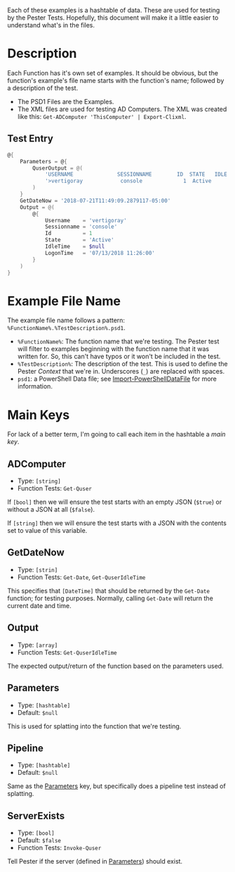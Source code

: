 Each of these examples is a hashtable of data.
These are used for testing by the Pester Tests.
Hopefully, this document will make it a little easier to understand what's in the files.

# Description

Each Function has it's own set of examples.
It should be obvious, but the function's example's file name starts with the function's name; followed by a description of the test.

- The PSD1 Files are the Examples.
- The XML files are used for testing AD Computers. The XML was created like this: `Get-ADComputer 'ThisComputer' | Export-Clixml`.

## Test Entry

```powershell
@{
    Parameters = @{
        QuserOutput = @(
            'USERNAME              SESSIONNAME        ID  STATE   IDLE TIME  LOGON TIME',
            '>vertigoray            console             1  Active      none   7/13/2018 11:26 AM'
        )
    }
    GetDateNow = '2018-07-21T11:49:09.2879117-05:00'
    Output = @(
        @{
            Username    = 'vertigoray'
            Sessionname = 'console'
            Id          = 1
            State       = 'Active'
            IdleTime    = $null
            LogonTime   = '07/13/2018 11:26:00'
        }
    )
}
```

# Example File Name

The example file name follows a pattern: `%FunctionName%.%TestDescription%.psd1`.

- `%FunctionName%`: The function name that we're testing. The Pester test will filter to examples beginning with the function name that it was written for. So, this can't have typos or it won't be included in the test.
- `%TestDescription%`: The description of the test. This is used to define the Pester *Context* that we're in. Underscores (`_`) are replaced with spaces.
- `psd1`: a PowerShell Data file; see [Import-PowerShellDataFile](https://docs.microsoft.com/en-us/powershell/module/microsoft.powershell.utility/import-powershelldatafile) for more information.

# Main Keys

For lack of a better term, I'm going to call each item in the hashtable a *main key*.

## ADComputer

- Type: `[string]`
- Function Tests: `Get-Quser`

If `[bool]` then we will ensure the test starts with an empty JSON (`$true`) or without a JSON at all (`$false`).

If `[string]` then we will ensure the test starts with a JSON with the contents set to value of this variable.

## GetDateNow

- Type: `[strin]`
- Function Tests: `Get-Date`, `Get-QuserIdleTime`

This specifies that `[DateTime]` that should be returned by the `Get-Date` function; for testing purposes.
Normally, calling `Get-Date` will return the current date and time.

## Output

- Type: `[array]`
- Function Tests: `Get-QuserIdleTime`

The expected output/return of the function based on the parameters used.

## Parameters

- Type: `[hashtable]`
- Default: `$null`

This is used for splatting into the function that we're testing.

## Pipeline

- Type: `[hashtable]`
- Default: `$null`

Same as the [Parameters](#parameters) key, but specifically does a pipeline test instead of splatting.

## ServerExists

- Type: `[bool]`
- Default: `$false`
- Function Tests: `Invoke-Quser`

Tell Pester if the server (defined in [Parameters](#parameters)) should exist.
